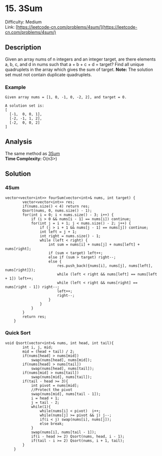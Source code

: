 # 15. 3Sum
Difficulty: Medium  
Link: [https://leetcode-cn.com/problems/4sum/](https://leetcode-cn.com/problems/4sum/)
## Description
Given an array nums of n integers and an integer target, are there elements a, b, c, and d in nums such that a + b + c + d = target? Find all unique quadruplets in the array which gives the sum of target.
**Note:** The solution set must not contain duplicate quadruplets.  
### Example
``` 
Given array nums = [1, 0, -1, 0, -2, 2], and target = 0.

A solution set is:
[
  [-1,  0, 0, 1],
  [-2, -1, 1, 2],
  [-2,  0, 0, 2]
]
```
## Analysis
The same method as [3Sum](https://github.com/WindsorWZZ/LeetCode-Solution/blob/master/Solutions/15.%203Sum.md)  
**Time Complexity:** O(n<sop>3</sop>>)
## Solution
### 4Sum
```
vector<vector<int>> fourSum(vector<int>& nums, int target) {
        vector<vector<int>> res;
        if(nums.size() < 4) return res;
        Qsort(nums, 0, nums.size() - 1);
        for(int i = 0; i < nums.size() - 3; i++) {
            if (i > 0 && nums[i - 1] == nums[i]) continue;
            for(int j = i + 1; j < nums.size() - 2; j++) {
                if (j > i + 1 && nums[j - 1] == nums[j]) continue;
                int left = j + 1;
                int right = nums.size() - 1;
                while (left < right) {
                    int sum = nums[i] + nums[j] + nums[left] + nums[right];
                    if (sum < target) left++;
                    else if (sum > target) right--;
                    else {
                        res.push_back({nums[i], nums[j], nums[left], nums[right]});
                        while (left < right && nums[left] == nums[left + 1]) left++;
                        while (left < right && nums[right] == nums[right - 1]) right--;
                        left++;
                        right--;
                    }
                }
            }
        }
        return res;
    }
```
### Quick Sort
```
void Qsort(vector<int>& nums, int head, int tail){
        int i, j, mid;
        mid = (head + tail) / 2;
        if(nums[head] > nums[mid]) 
            swap(nums[head], nums[mid]);
        if(nums[head] > nums[tail])
            swap(nums[head], nums[tail]);
        if(nums[mid] > nums[tail])
            swap(nums[mid], nums[tail]);
        if(tail - head >= 3){
            int pivot = nums[mid];
            //Protect the pivot
            swap(nums[mid], nums[tail - 1]);
            i = head + 1;
            j = tail - 2;
            while(1){
                while(nums[i] < pivot)  i++;
                while(nums[j] >= pivot && j) j--;
                if(i < j) swap(nums[i], nums[j]);
                else break;
            }
            swap(nums[i], nums[tail - 1]);
            if(i - head >= 2) Qsort(nums, head, i - 1);
            if(tail - i >= 2) Qsort(nums, i + 1, tail);
        }
    }
```